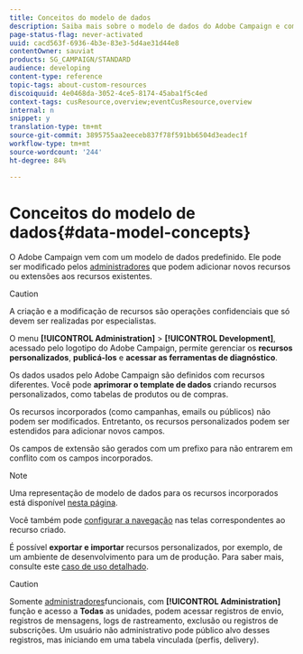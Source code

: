 ```yaml
---
title: Conceitos do modelo de dados
description: Saiba mais sobre o modelo de dados do Adobe Campaign e como modificá-lo.
page-status-flag: never-activated
uuid: cacd563f-6936-4b3e-83e3-5d4ae31d44e8
contentOwner: sauviat
products: SG_CAMPAIGN/STANDARD
audience: developing
content-type: reference
topic-tags: about-custom-resources
discoiquuid: 4e0468da-3052-4ce5-8174-45aba1f5c4ed
context-tags: cusResource,overview;eventCusResource,overview
internal: n
snippet: y
translation-type: tm+mt
source-git-commit: 3895755aa2eeceb837f78f591bb6504d3eadec1f
workflow-type: tm+mt
source-wordcount: '244'
ht-degree: 84%

---
```



# Conceitos do modelo de dados{#data-model-concepts}

O Adobe Campaign vem com um modelo de dados predefinido. Ele pode ser modificado pelos [administradores](../../administration/using/users-management.md#functional-administrators) que podem adicionar novos recursos ou extensões aos recursos existentes.

>[!CAUTION]
>
>A criação e a modificação de recursos são operações confidenciais que só devem ser realizadas por especialistas.

O menu **[!UICONTROL Administration]** > **[!UICONTROL Development]**, acessado pelo logotipo do Adobe Campaign, permite gerenciar os **recursos personalizados**, **publicá-los** e **acessar as ferramentas de diagnóstico**.

Os dados usados pelo Adobe Campaign são definidos com recursos diferentes. Você pode **aprimorar o template de dados** criando recursos personalizados, como tabelas de produtos ou de compras.

Os recursos incorporados (como campanhas, emails ou públicos) não podem ser modificados. Entretanto, os recursos personalizados podem ser estendidos para adicionar novos campos.

Os campos de extensão são gerados com um prefixo para não entrarem em conflito com os campos incorporados.

>[!NOTE]
>
>Uma representação de modelo de dados para os recursos incorporados está disponível [nesta página](../../developing/using/datamodel-introduction.md).

Você também pode [configurar a navegação](configuring-the-screen-definition.md) nas telas correspondentes ao recurso criado.

É possível **exportar e importar** recursos personalizados, por exemplo, de um ambiente de desenvolvimento para um de produção. Para saber mais, consulte este [caso de uso detalhado](../../automating/using/exporting-importing-custom-resources.md).

>[!CAUTION]
>
>Somente [administradores](../../administration/using/users-management.md#functional-administrators)funcionais, com **[!UICONTROL Administration]** função e acesso a **Todas** as unidades, podem acessar registros de envio, registros de mensagens, logs de rastreamento, exclusão ou registros de subscrições. Um usuário não administrativo pode público alvo desses registros, mas iniciando em uma tabela vinculada (perfis, delivery).
